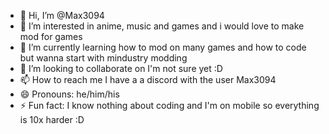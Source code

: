 - 👋 Hi, I’m @Max3094
- 👀 I’m interested in anime, music and games and i would love to make mod for games
- 🌱 I’m currently learning how to mod on many games and how to code but wanna start with mindustry modding
- 💞️ I’m looking to collaborate on I'm not sure yet :D
- 📫 How to reach me I have a a discord with the user Max3094
- 😄 Pronouns: he/him/his
- ⚡ Fun fact: I know nothing about coding and I'm on mobile so everything is 10x harder :D

<!---
Max3094/Max3094 is a ✨ special ✨ repository because its `README.md` (this file) appears on your GitHub profile.
You can click the Preview link to take a look at your changes.
--->
